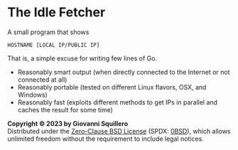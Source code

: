 # The Idle Fetcher

A small program that shows

```
HOSTNAME [LOCAL IP/PUBLIC IP]
```

That is, a simple excuse for writing few lines of Go.

* Reasonably smart output (when directly connected to the Internet or not connected at all)
* Reasonably portable (tested on different Linux flavors, OSX, and Windows)
* Reasonably fast (exploits different methods to get IPs in parallel and caches the result for some time)

**Copyright © 2023 by Giovanni Squillero**  
Distributed under the [Zero-Clause BSD License](https://tldrlegal.com/license/bsd-0-clause-license) (SPDX: [0BSD](https://spdx.org/licenses/0BSD.html)), which allows unlimited freedom without the requirement to include legal notices.
